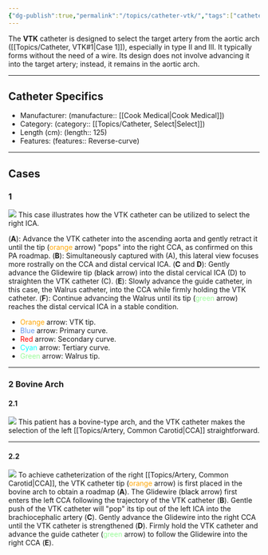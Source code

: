 ```yaml
---
{"dg-publish":true,"permalink":"/topics/catheter-vtk/","tags":["catheter"],"created":"2023-10-26T09:15:05.548-07:00","updated":"2024-02-22T12:10:36.480-08:00"}
---
```



The **VTK** catheter is designed to select the target artery from the aortic arch ([[Topics/Catheter, VTK#1\|Case 1]]), especially in type II and III. It typically forms without the need of a wire. Its design does not involve advancing it into the target artery; instead, it remains in the aortic arch.

---

## Catheter Specifics

- Manufacturer: (manufacture:: [[Cook Medical\|Cook Medical]])
- Category: (category:: [[Topics/Catheter, Select\|Select]])
- Length (cm): (length:: 125)
- Features: (features:: Reverse-curve)

---

## Cases

### 1

![](https://i.imgur.com/b3c3pEF.jpg)
This case illustrates how the VTK catheter can be utilized to select the right ICA.

(**A**): Advance the VTK catheter into the ascending aorta and gently retract it until the tip (<span style="color:orange">orange</span> arrow) "pops" into the right CCA, as confirmed on this PA roadmap.
(**B**): Simultaneously captured with (A), this lateral view focuses more rostrally on the CCA and distal cervical ICA.
(**C** and **D**): Gently advance the Glidewire tip (<span style="color:black">black</span> arrow) into the distal cervical ICA (D) to straighten the VTK catheter (C).
(**E**): Slowly advance the guide catheter, in this case, the Walrus catheter, into the CCA while firmly holding the VTK catheter.
(**F**): Continue advancing the Walrus until its tip (<span style="color:palegreen">green</span> arrow) reaches the distal cervical ICA in a stable condition.

- <span style="color:orange">Orange</span> arrow: VTK tip.
- <span style="color:cornflowerblue">Blue</span> arrow: Primary curve.
- <span style="color:red">Red</span> arrow: Secondary curve.
- <span style="color:cyan">Cyan</span> arrow: Tertiary curve.
- <span style="color:palegreen">Green</span> arrow: Walrus tip.

---

### 2 Bovine Arch

#### 2.1

![](https://i.imgur.com/rU6o1RZ.jpg)
This patient has a bovine-type arch, and the VTK catheter makes the selection of the left [[Topics/Artery, Common Carotid\|CCA]] straightforward.

---

#### 2.2

![](https://i.imgur.com/Ji0ohbF.jpeg)
To achieve catheterization of the right [[Topics/Artery, Common Carotid\|CCA]], the VTK catheter tip (<span style="color:orange">orange</span> arrow) is first placed in the bovine arch to obtain a roadmap (**A**). The Glidewire (<span style="color:black">black</span> arrow) first enters the left CCA following the trajectory of the VTK catheter (**B**). Gentle push of the VTK catheter will "pop" its tip out of the left ICA into the brachiocephalic artery (**C**). Gently advance the Glidewire into the right CCA until the VTK catheter is strengthened (**D**). Firmly hold the VTK catheter and advance the guide catheter (<span style="color:palegreen">green</span> arrow) to follow the Glidewire into the right CCA (**E**).
